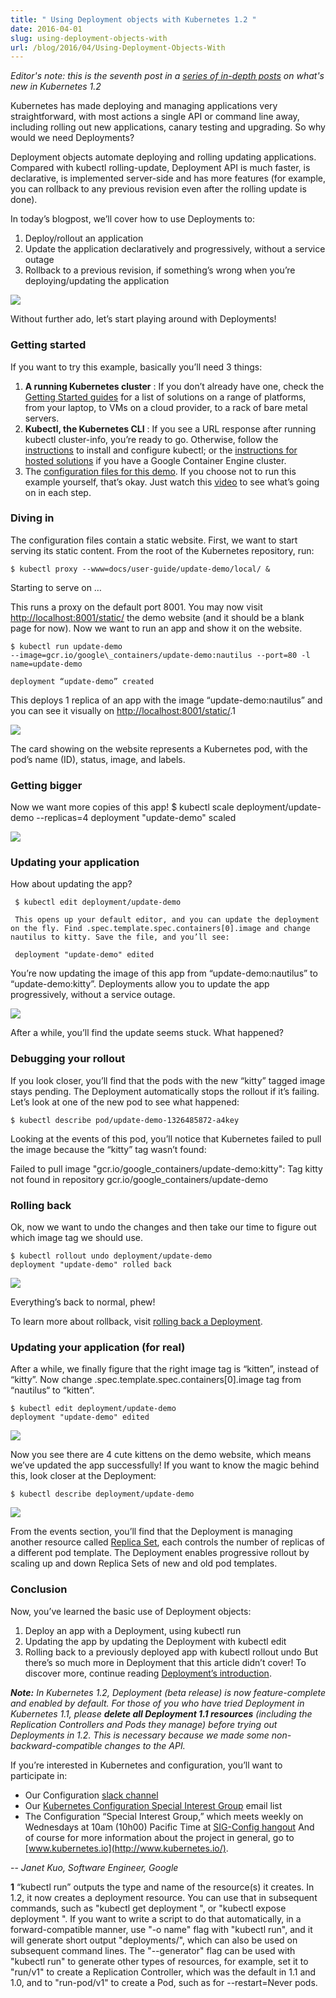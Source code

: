```yaml
---
title: " Using Deployment objects with Kubernetes 1.2 "
date: 2016-04-01
slug: using-deployment-objects-with
url: /blog/2016/04/Using-Deployment-Objects-With
---
```

_Editor's note: this is the seventh post in a [series of in-depth posts](https://kubernetes.io/blog/2016/03/five-days-of-kubernetes-12) on what's new in Kubernetes 1.2_

Kubernetes has made deploying and managing applications very straightforward, with most actions a single API or command line away, including rolling out new applications, canary testing and upgrading. So why would we need Deployments?

Deployment objects automate deploying and rolling updating applications. Compared with kubectl rolling-update, Deployment API is much faster, is declarative, is implemented server-side and has more features (for example, you can rollback to any previous revision even after the rolling update is done).

 In today’s blogpost, we’ll cover how to use Deployments to:

1. Deploy/rollout an application
2. Update the application declaratively and progressively, without a service outage
3. Rollback to a previous revision, if something’s wrong when you’re deploying/updating the application

[![](https://4.bp.blogspot.com/-M9Xc21XYtLA/Vv7ImzURFxI/AAAAAAAACg0/jlHU3nJ-qYwC74DMiD-joaDPqQfebj3-g/s640/image03.gif)](https://4.bp.blogspot.com/-M9Xc21XYtLA/Vv7ImzURFxI/AAAAAAAACg0/jlHU3nJ-qYwC74DMiD-joaDPqQfebj3-g/s1600/image03.gif)

Without further ado, let’s start playing around with Deployments!


### Getting started
If you want to try this example, basically you’ll need 3 things:

1. **A running Kubernetes cluster** : If you don’t already have one, check the [Getting Started guides](http://kubernetes.io/docs/getting-started-guides/) for a list of solutions on a range of platforms, from your laptop, to VMs on a cloud provider, to a rack of bare metal servers.
2. **Kubectl, the Kubernetes CLI** : If you see a URL response after running kubectl cluster-info, you’re ready to go. Otherwise, follow the [instructions](http://kubernetes.io/docs/user-guide/prereqs/) to install and configure kubectl; or the [instructions for hosted solutions](https://cloud.google.com/container-engine/docs/before-you-begin) if you have a Google Container Engine cluster.
3. The [configuration files for this demo](https://github.com/kubernetes/kubernetes.github.io/tree/master/docs/user-guide/update-demo).
If you choose not to run this example yourself, that’s okay. Just watch this [video](https://youtu.be/eigalYy0v4w) to see what’s going on in each step.


### Diving in
The configuration files contain a static website. First, we want to start serving its static content. From the root of the Kubernetes repository, run:
```
$ kubectl proxy --www=docs/user-guide/update-demo/local/ &
```
Starting to serve on …

This runs a proxy on the default port 8001. You may now visit [http://localhost:8001/static/](http://localhost:8001/static/) the demo website (and it should be a blank page for now). Now we want to run an app and show it on the website.
```
$ kubectl run update-demo
--image=gcr.io/google\_containers/update-demo:nautilus --port=80 -l name=update-demo

deployment “update-demo” created
```
This deploys 1 replica of an app with the image “update-demo:nautilus” and you can see it visually on [http://localhost:8001/static/](http://localhost:8001/static/).1



[![](https://3.bp.blogspot.com/-EYXhcEK1upw/Vv7JL4rOAtI/AAAAAAAACg4/uy9oKePGjA82xPHhX6ak2_NiHPZ3FU8gw/s640/deployment-API-5.png)](https://3.bp.blogspot.com/-EYXhcEK1upw/Vv7JL4rOAtI/AAAAAAAACg4/uy9oKePGjA82xPHhX6ak2_NiHPZ3FU8gw/s1600/deployment-API-5.png)

The card showing on the website represents a Kubernetes pod, with the pod’s name (ID), status, image, and labels.


### Getting bigger
Now we want more copies of this app!
$ kubectl scale deployment/update-demo --replicas=4
deployment "update-demo" scaled



[![](https://1.bp.blogspot.com/-6YXQqogAGcY/Vv7JnU7g_FI/AAAAAAAAChE/00pqgQvUXkcgjPzi7NfDnSSRJeBUHFaGQ/s640/deployment-API-2.png)](https://1.bp.blogspot.com/-6YXQqogAGcY/Vv7JnU7g_FI/AAAAAAAAChE/00pqgQvUXkcgjPzi7NfDnSSRJeBUHFaGQ/s1600/deployment-API-2.png)

### Updating your application
How about updating the app?
```
 $ kubectl edit deployment/update-demo

 This opens up your default editor, and you can update the deployment on the fly. Find .spec.template.spec.containers[0].image and change nautilus to kitty. Save the file, and you’ll see:

 deployment "update-demo" edited
```
You’re now updating the image of this app from “update-demo:nautilus” to “update-demo:kitty”.  Deployments allow you to update the app progressively, without a service outage.


[![](https://2.bp.blogspot.com/-x4FmFXdzw30/Vv7KAAQ21wI/AAAAAAAAChM/QWv8Y03lIsU4JBqjE3XFQU2EtzZgogylA/s640/deployment-API-3.png)](https://2.bp.blogspot.com/-x4FmFXdzw30/Vv7KAAQ21wI/AAAAAAAAChM/QWv8Y03lIsU4JBqjE3XFQU2EtzZgogylA/s1600/deployment-API-3.png)

After a while, you’ll find the update seems stuck. What happened?

### Debugging your rollout
If you look closer, you’ll find that the pods with the new “kitty” tagged image stays pending. The Deployment automatically stops the rollout if it’s failing. Let’s look at one of the new pod to see what happened:
```
$ kubectl describe pod/update-demo-1326485872-a4key
```
 Looking at the events of this pod, you’ll notice that Kubernetes failed to pull the image because the “kitty” tag wasn’t found:

Failed to pull image "gcr.io/google\_containers/update-demo:kitty": Tag kitty not found in repository gcr.io/google\_containers/update-demo

### Rolling back
Ok, now we want to undo the changes and then take our time to figure out which image tag we should use.
```
$ kubectl rollout undo deployment/update-demo
deployment "update-demo" rolled back
```


[![](https://1.bp.blogspot.com/-6YXQqogAGcY/Vv7JnU7g_FI/AAAAAAAAChE/00pqgQvUXkcgjPzi7NfDnSSRJeBUHFaGQ/s640/deployment-API-2.png)](https://1.bp.blogspot.com/-6YXQqogAGcY/Vv7JnU7g_FI/AAAAAAAAChE/00pqgQvUXkcgjPzi7NfDnSSRJeBUHFaGQ/s1600/deployment-API-2.png)

Everything’s back to normal, phew!

To learn more about rollback, visit [rolling back a Deployment](http://kubernetes.io/docs/user-guide/deployments/#rolling-back-a-deployment).

### Updating your application (for real)
After a while, we finally figure that the right image tag is “kitten”, instead of “kitty”. Now change .spec.template.spec.containers[0].image tag from “nautilus“ to “kitten“.
```
$ kubectl edit deployment/update-demo
deployment "update-demo" edited
```


[![](https://4.bp.blogspot.com/-u7qPUSQOMLE/Vv7JndUqKaI/AAAAAAAAChA/jHoysiDbnNQU2prPJn19ZFOtLiatzPsMg/s640/deployment-API-1.png)](https://4.bp.blogspot.com/-u7qPUSQOMLE/Vv7JndUqKaI/AAAAAAAAChA/jHoysiDbnNQU2prPJn19ZFOtLiatzPsMg/s1600/deployment-API-1.png)

Now you see there are 4 cute kittens on the demo website, which means we’ve updated the app successfully! If you want to know the magic behind this, look closer at the Deployment:
```
$ kubectl describe deployment/update-demo
```


[![](https://1.bp.blogspot.com/-3U1OTNqdz1s/Vv7Kfw4uGYI/AAAAAAAAChU/CgF6Mv5J6b8_lANXkpEIFytRGo9x0Bn_A/s640/deployment-API-6.png)](https://1.bp.blogspot.com/-3U1OTNqdz1s/Vv7Kfw4uGYI/AAAAAAAAChU/CgF6Mv5J6b8_lANXkpEIFytRGo9x0Bn_A/s1600/deployment-API-6.png)

From the events section, you’ll find that the Deployment is managing another resource called [Replica Set](http://kubernetes.io/docs/user-guide/replicasets/), each controls the number of replicas of a different pod template. The Deployment enables progressive rollout by scaling up and down Replica Sets of new and old pod templates.

### Conclusion
Now, you’ve learned the basic use of Deployment objects:

1. Deploy an app with a Deployment, using kubectl run
2. Updating the app by updating the Deployment with kubectl edit
3. Rolling back to a previously deployed app with kubectl rollout undo
But there’s so much more in Deployment that this article didn’t cover! To discover more, continue reading [Deployment’s introduction](http://kubernetes.io/docs/user-guide/deployments/).

**_Note:_**  _In Kubernetes 1.2, Deployment (beta release) is now feature-complete and enabled by default. For those of you who have tried Deployment in Kubernetes 1.1, please **delete all Deployment 1.1 resources** (including the Replication Controllers and Pods they manage) before trying out Deployments in 1.2. This is necessary because we made some non-backward-compatible changes to the API._

 If you’re interested in Kubernetes and configuration, you’ll want to participate in:

- Our Configuration [slack channel](https://kubernetes.slack.com/messages/sig-configuration/)
- Our [Kubernetes Configuration Special Interest Group](https://groups.google.com/forum/#!forum/kubernetes-sig-config) email list
- The Configuration “Special Interest Group,” which meets weekly on Wednesdays at 10am (10h00) Pacific Time at [SIG-Config hangout](https://hangouts.google.com/hangouts/_/google.com/kube-sig-config)
And of course for more information about the project in general, go to [www.kubernetes.io](http://www.kubernetes.io/).

 -- _Janet Kuo, Software Engineer, Google_


**1** “kubectl run” outputs the type and name of the resource(s) it creates. In 1.2, it now creates a deployment resource. You can use that in subsequent commands, such as "kubectl get deployment ", or "kubectl expose deployment ". If you want to write a script to do that automatically, in a forward-compatible manner, use "-o name" flag with "kubectl run", and it will generate short output "deployments/", which can also be used on subsequent command lines. The "--generator" flag can be used with "kubectl run" to generate other types of resources, for example, set it to "run/v1" to create a Replication Controller, which was the default in 1.1 and 1.0, and to "run-pod/v1" to create a Pod, such as for --restart=Never pods.